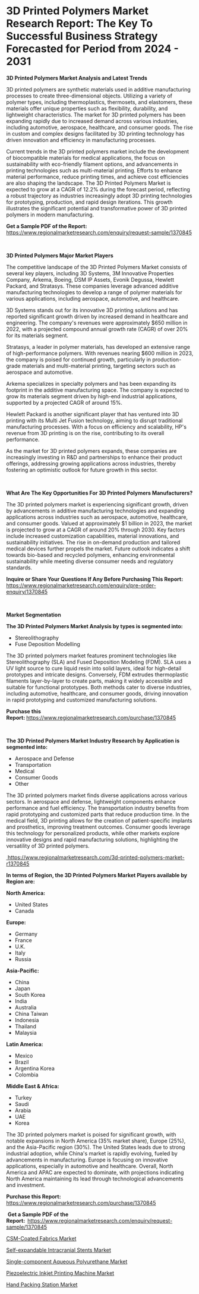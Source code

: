 <p><h1>3D Printed Polymers Market Research Report: The Key To Successful Business Strategy Forecasted for Period from 2024 - 2031</h1></p><p><strong>3D Printed Polymers Market Analysis and Latest Trends</strong></p>
<p><p>3D printed polymers are synthetic materials used in additive manufacturing processes to create three-dimensional objects. Utilizing a variety of polymer types, including thermoplastics, thermosets, and elastomers, these materials offer unique properties such as flexibility, durability, and lightweight characteristics. The market for 3D printed polymers has been expanding rapidly due to increased demand across various industries, including automotive, aerospace, healthcare, and consumer goods. The rise in custom and complex designs facilitated by 3D printing technology has driven innovation and efficiency in manufacturing processes.</p><p>Current trends in the 3D printed polymers market include the development of biocompatible materials for medical applications, the focus on sustainability with eco-friendly filament options, and advancements in printing technologies such as multi-material printing. Efforts to enhance material performance, reduce printing times, and achieve cost efficiencies are also shaping the landscape. The 3D Printed Polymers Market is expected to grow at a CAGR of 12.2% during the forecast period, reflecting a robust trajectory as industries increasingly adopt 3D printing technologies for prototyping, production, and rapid design iterations. This growth illustrates the significant potential and transformative power of 3D printed polymers in modern manufacturing.</p></p>
<p><strong>Get a Sample PDF of the Report:&nbsp;</strong> <a href="https://www.regionalmarketresearch.com/enquiry/request-sample/1370845">https://www.regionalmarketresearch.com/enquiry/request-sample/1370845</a></p>
<p>&nbsp;</p>
<p><strong>3D Printed Polymers Major Market Players</strong></p>
<p><p>The competitive landscape of the 3D Printed Polymers Market consists of several key players, including 3D Systems, 3M Innovative Properties Company, Arkema, Boeing, DSM IP Assets, Evonik Degussa, Hewlett Packard, and Stratasys. These companies leverage advanced additive manufacturing technologies to develop a range of polymer materials for various applications, including aerospace, automotive, and healthcare.</p><p>3D Systems stands out for its innovative 3D printing solutions and has reported significant growth driven by increased demand in healthcare and engineering. The company's revenues were approximately $650 million in 2022, with a projected compound annual growth rate (CAGR) of over 20% for its materials segment.</p><p>Stratasys, a leader in polymer materials, has developed an extensive range of high-performance polymers. With revenues nearing $600 million in 2023, the company is poised for continued growth, particularly in production-grade materials and multi-material printing, targeting sectors such as aerospace and automotive.</p><p>Arkema specializes in specialty polymers and has been expanding its footprint in the additive manufacturing space. The company is expected to grow its materials segment driven by high-end industrial applications, supported by a projected CAGR of around 15%.</p><p>Hewlett Packard is another significant player that has ventured into 3D printing with its Multi Jet Fusion technology, aiming to disrupt traditional manufacturing processes. With a focus on efficiency and scalability, HP's revenue from 3D printing is on the rise, contributing to its overall performance.</p><p>As the market for 3D printed polymers expands, these companies are increasingly investing in R&D and partnerships to enhance their product offerings, addressing growing applications across industries, thereby fostering an optimistic outlook for future growth in this sector.</p></p>
<p>&nbsp;</p>
<p><strong>What Are The Key Opportunities For 3D Printed Polymers Manufacturers?</strong></p>
<p><p>The 3D printed polymers market is experiencing significant growth, driven by advancements in additive manufacturing technologies and expanding applications across industries such as aerospace, automotive, healthcare, and consumer goods. Valued at approximately $1 billion in 2023, the market is projected to grow at a CAGR of around 20% through 2030. Key factors include increased customization capabilities, material innovations, and sustainability initiatives. The rise in on-demand production and tailored medical devices further propels the market. Future outlook indicates a shift towards bio-based and recycled polymers, enhancing environmental sustainability while meeting diverse consumer needs and regulatory standards.</p></p>
<p><strong>Inquire or Share Your Questions If Any Before Purchasing This Report:</strong> <a href="https://www.regionalmarketresearch.com/enquiry/pre-order-enquiry/1370845">https://www.regionalmarketresearch.com/enquiry/pre-order-enquiry/1370845</a></p>
<p>&nbsp;</p>
<p><strong>Market Segmentation</strong></p>
<p><strong>The 3D Printed Polymers Market Analysis by types is segmented into:</strong></p>
<p><ul><li>Stereolithography</li><li>Fuse Deposition Modelling</li></ul></p>
<p><p>The 3D printed polymers market features prominent technologies like Stereolithography (SLA) and Fused Deposition Modeling (FDM). SLA uses a UV light source to cure liquid resin into solid layers, ideal for high-detail prototypes and intricate designs. Conversely, FDM extrudes thermoplastic filaments layer-by-layer to create parts, making it widely accessible and suitable for functional prototypes. Both methods cater to diverse industries, including automotive, healthcare, and consumer goods, driving innovation in rapid prototyping and customized manufacturing solutions.</p></p>
<p><strong>Purchase this Report:&nbsp;</strong><a href="https://www.regionalmarketresearch.com/purchase/1370845">https://www.regionalmarketresearch.com/purchase/1370845</a></p>
<p>&nbsp;</p>
<p><strong>The 3D Printed Polymers Market Industry Research by Application is segmented into:</strong></p>
<p><ul><li>Aerospace and Defense</li><li>Transportation</li><li>Medical</li><li>Consumer Goods</li><li>Other</li></ul></p>
<p><p>The 3D printed polymers market finds diverse applications across various sectors. In aerospace and defense, lightweight components enhance performance and fuel efficiency. The transportation industry benefits from rapid prototyping and customized parts that reduce production time. In the medical field, 3D printing allows for the creation of patient-specific implants and prosthetics, improving treatment outcomes. Consumer goods leverage this technology for personalized products, while other markets explore innovative designs and rapid manufacturing solutions, highlighting the versatility of 3D printed polymers.</p></p>
<p><a href="https://www.regionalmarketresearch.com/3d-printed-polymers-market-r1370845">&nbsp;https://www.regionalmarketresearch.com/3d-printed-polymers-market-r1370845</a></p>
<p><strong>In terms of Region, the 3D Printed Polymers Market Players available by Region are:</strong></p>
<p>
    <p> <strong> North America: </strong>
        <ul>
            <li>United States</li>
            <li>Canada</li>
        </ul>
        </p> 
    <p> <strong> Europe: </strong>
        <ul>
            <li>Germany</li>
            <li>France</li>
            <li>U.K.</li>
            <li>Italy</li>
            <li>Russia</li>
        </ul>
        </p> 
    <p> <strong> Asia-Pacific: </strong>
        <ul>
            <li>China</li>
            <li>Japan</li>
            <li>South Korea</li>
            <li>India</li>
            <li>Australia</li>
            <li>China Taiwan</li>
            <li>Indonesia</li>
            <li>Thailand</li>
            <li>Malaysia</li>
        </ul>
        </p> 
    <p> <strong> Latin America: </strong>
        <ul>
            <li>Mexico</li>
            <li>Brazil</li>
            <li>Argentina Korea</li>
            <li>Colombia</li>
        </ul>
        </p> 
    <p> <strong> Middle East & Africa: </strong>
        <ul>
            <li>Turkey</li>
            <li>Saudi</li>
            <li>Arabia</li>
            <li>UAE</li>
            <li>Korea</li>
        </ul>
    </p>
    </p>
<p><p>The 3D printed polymers market is poised for significant growth, with notable expansions in North America (35% market share), Europe (25%), and the Asia-Pacific region (30%). The United States leads due to strong industrial adoption, while China's market is rapidly evolving, fueled by advancements in manufacturing. Europe is focusing on innovative applications, especially in automotive and healthcare. Overall, North America and APAC are expected to dominate, with projections indicating North America maintaining its lead through technological advancements and investment.</p></p>
<p><strong>Purchase this Report: </strong><a href="https://www.regionalmarketresearch.com/purchase/1370845">https://www.regionalmarketresearch.com/purchase/1370845</a></p>
<p>&nbsp;<strong>Get a Sample PDF of the Report:&nbsp;&nbsp;</strong><a href="https://www.regionalmarketresearch.com/enquiry/request-sample/1370845">https://www.regionalmarketresearch.com/enquiry/request-sample/1370845</a></p>
<p><strong></strong></p>
<p><p><a href="https://issuu.com/reportprime-2/docs/csm-coated-fabrics-market-size-2030_945fa59c71959c">CSM-Coated Fabrics Market</a></p><p><a href="https://medium.com/@khlifeservices/why-should-you-invest-in-self-expandable-intracranial-stents-fa33859e31c0?postPublishedType=repub">Self-expandable Intracranial Stents Market</a></p><p><a href="https://medium.com/@khlifeservices/future-trends-in-global-single-component-aqueous-polyurethane-market-market-insights-and-analysis-feae3a771dba?postPublishedType=repub">Single-component Aqueous Polyurethane Market</a></p><p><a href="https://github.com/gdfhhhj/Market-Research-Report-List-6/blob/main/piezoelectric-inkjet-printing-machine-market.md">Piezoelectric Inkjet Printing Machine Market</a></p><p><a href="https://www.linkedin.com/pulse/strategic-roadmap-global-hand-packing-station-market-insights-lqbvc">Hand Packing Station Market</a></p></p>